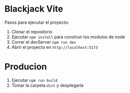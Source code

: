  # Blackjack Vite
  
  Pasos para ejecutar el proyecto:

  1. Clonar el repositorio
  2. Ejecutar ```npm install``` para construir los modulos de node
  3. Correr el devServer ```npm run dev```
  4. Abrir el proyecto en ```http://localhost:5173```

  # Producion

  1. Ejecutar ```npm run build```
  2. Tomar la carpeta ```dist``` y desplegarla